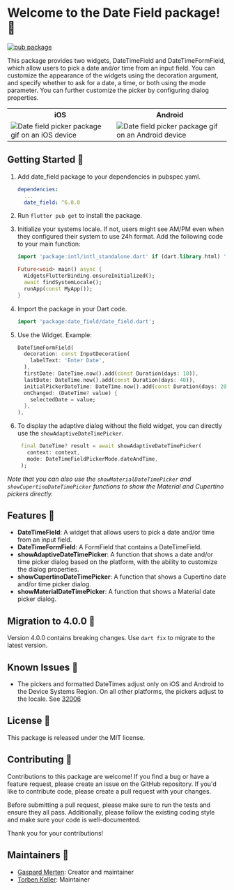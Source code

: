 # Welcome to the Date Field package! 📅

[![pub package](https://img.shields.io/pub/v/date_field.svg)](https://pub.dev/packages/date_field)

This package provides two widgets, DateTimeField and DateTimeFormField, which allow users to pick a
date and/or time from an input field. You can customize the appearance of the widgets using the
decoration argument, and specify whether to ask for a date, a time, or both using the mode
parameter. You can further customize the picker by configuring dialog properties.

<table>
  <tr>
    <th>iOS</th>
    <th>Android</th>
  </tr>
  <tr>
    <td><img src="https://github.com/GaspardMerten/date_field/raw/master/assets/date_field_ios.gif" alt="Date field picker package gif on an iOS device"></td>
    <td><img src="https://github.com/GaspardMerten/date_field/raw/master/assets/date_field_android.gif" alt="Date field picker package gif on an Android device"></td>
  </tr>
</table>

## Getting Started 🚀

1. Add date_field package to your dependencies in pubspec.yaml.
   ```yaml
   dependencies:
     ...
     date_field: ^6.0.0
   ```
2. Run `flutter pub get` to install the package.
3. Initialize your systems locale. If not, users might see AM/PM even when
   they configured their system to use 24h format. Add the following code to your main function:

   ```dart
   import 'package:intl/intl_standalone.dart' if (dart.library.html) 'package:intl/intl_browser.dart';

   Future<void> main() async {
     WidgetsFlutterBinding.ensureInitialized();
     await findSystemLocale();
     runApp(const MyApp());
   }
   ```
4. Import the package in your Dart code.
   ```dart
   import 'package:date_field/date_field.dart';
   ```
5. Use the Widget. Example:

   ```dart
   DateTimeFormField(
     decoration: const InputDecoration(
       labelText: 'Enter Date',
     ),
     firstDate: DateTime.now().add(const Duration(days: 10)),
     lastDate: DateTime.now().add(const Duration(days: 40)),
     initialPickerDateTime: DateTime.now().add(const Duration(days: 20)),
     onChanged: (DateTime? value) {
       selectedDate = value;
     },
   ),
   ```
6. To display the adaptive dialog without the field widget, you can directly use the `showAdaptiveDateTimePicker`.
   ```dart
    final DateTime? result = await showAdaptiveDateTimePicker(
      context: context,
      mode: DateTimeFieldPickerMode.dateAndTime,
    );
   ```

_Note that you can also use the `showMaterialDateTimePicker` and `showCupertinoDateTimePicker` functions to show
the Material and Cupertino pickers directly._

## Features 🎨

- **DateTimeField**: A widget that allows users to pick a date and/or time from an input field.
- **DateTimeFormField**: A FormField that contains a DateTimeField.
- **showAdaptiveDateTimePicker**: A function that shows a date and/or time picker dialog based on the platform,
  with the ability to customize the dialog properties.
- **showCupertinoDateTimePicker**: A function that shows a Cupertino date and/or time picker dialog.
- **showMaterialDateTimePicker**: A function that shows a Material date picker dialog.

## Migration to 4.0.0 🚀

Version 4.0.0 contains breaking changes. Use `dart fix` to migrate to the latest version.

## Known Issues 🐛

- The pickers and formatted DateTimes adjust only on iOS and Android to the Device Systems Region.
  On all other platforms, the pickers adjust to the locale.
  See [32006](https://github.com/flutter/flutter/issues/32006)

## License 📜

This package is released under the MIT license.

## Contributing 🤝

Contributions to this package are welcome! If you find a bug or have a feature request, please
create an issue on the GitHub repository. If you'd like to contribute code, please create a pull
request with your changes.

Before submitting a pull request, please make sure to run the tests and ensure they all pass.
Additionally, please follow the existing coding style and make sure your code is well-documented.

Thank you for your contributions!

## Maintainers 👷

- [Gaspard Merten](https://github.com/GaspardMerten/): Creator and maintainer
- [Torben Keller](https://github.com/torbenkeller): Maintainer